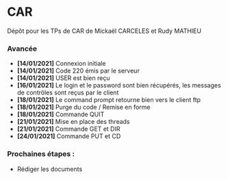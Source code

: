 # CAR
Dépôt pour les TPs de CAR de Mickaël CARCELES et Rudy MATHIEU

### Avancée
- **[14/01/2021]** Connexion initiale
- **[14/01/2021]** Code 220 émis par le serveur
- **[14/01/2021]** USER est bien reçu
- **[16/01/2021]** Le login et le password sont bien récupérés, les messages de contrôles sont reçus par le client
- **[18/01/2021]** Le command prompt retourne bien vers le client ftp
- **[18/01/2021]** Purge du code / Remise en forme
- **[18/01/2021]** Commande QUIT
- **[21/01/2021]** Mise en place des threads
- **[21/01/2021]** Commande GET et DIR
- **[24/01/2021]** Commande PUT et CD

### Prochaines étapes : 
- Rédiger les documents